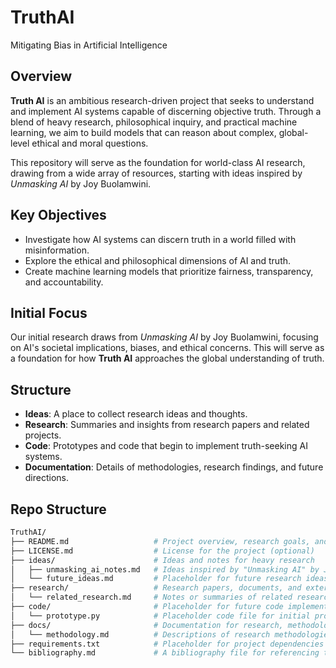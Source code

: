 # TruthAI
Mitigating Bias in Artificial Intelligence

## Overview

**Truth AI** is an ambitious research-driven project that seeks to understand and implement AI systems capable of discerning objective truth. Through a blend of heavy research, philosophical inquiry, and practical machine learning, we aim to build models that can reason about complex, global-level ethical and moral questions.

This repository will serve as the foundation for world-class AI research, drawing from a wide array of resources, starting with ideas inspired by *Unmasking AI* by Joy Buolamwini.

## Key Objectives

- Investigate how AI systems can discern truth in a world filled with misinformation.
- Explore the ethical and philosophical dimensions of AI and truth.
- Create machine learning models that prioritize fairness, transparency, and accountability.

## Initial Focus

Our initial research draws from *Unmasking AI* by Joy Buolamwini, focusing on AI's societal implications, biases, and ethical concerns. This will serve as a foundation for how **Truth AI** approaches the global understanding of truth.

## Structure

- **Ideas**: A place to collect research ideas and thoughts.
- **Research**: Summaries and insights from research papers and related projects.
- **Code**: Prototypes and code that begin to implement truth-seeking AI systems.
- **Documentation**: Details of methodologies, research findings, and future directions.

## Repo Structure

```bash
TruthAI/
├── README.md                   # Project overview, research goals, and mission
├── LICENSE.md                  # License for the project (optional)
├── ideas/                      # Ideas and notes for heavy research
│   ├── unmasking_ai_notes.md   # Ideas inspired by "Unmasking AI" by Joy Buolamwini
│   └── future_ideas.md         # Placeholder for future research ideas and notes
├── research/                   # Research papers, documents, and external resources
│   └── related_research.md     # Notes or summaries of related research
├── code/                       # Placeholder for future code implementation (machine learning models, etc.)
│   └── prototype.py            # Placeholder code file for initial prototype
├── docs/                       # Documentation for research, methodologies, and project goals
│   └── methodology.md          # Descriptions of research methodologies and approaches
├── requirements.txt            # Placeholder for project dependencies (for research tools, etc.)
└── bibliography.md             # A bibliography file for referencing the book, research papers, and other resources
```
